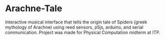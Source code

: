 # Arachne-Tale
Interactive musical interface that tells the origin tale of Spiders (greek mythology of Arachne) using reed sensors, p5js, arduino, and serial communication.  Project was made for Physical Computation midterm at ITP.
